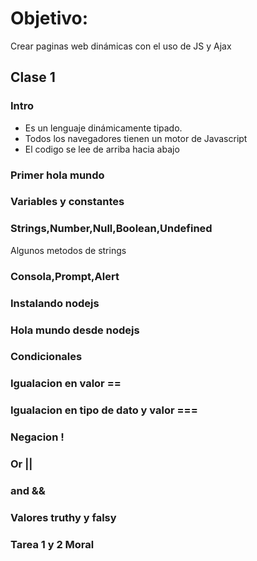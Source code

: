 # Objetivo:
Crear paginas web dinámicas con el uso de JS y Ajax

## Clase 1
### Intro
<ul>
    <li>Es un lenguaje dinámicamente tipado.</li>
    <li>Todos los navegadores tienen un motor de Javascript </li>
    <li>El codigo se lee de arriba hacia abajo</li>
</ul>

### Primer hola mundo
### Variables y constantes
### Strings,Number,Null,Boolean,Undefined
<p>Algunos metodos de strings</p>

### Consola,Prompt,Alert
### Instalando nodejs 
### Hola mundo desde nodejs

### Condicionales
### Igualacion en valor ==
### Igualacion en tipo de dato y valor ===
### Negacion !
### Or ||
### and && 
### Valores truthy y falsy

### Tarea 1 y 2 Moral





